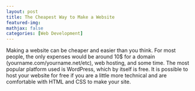 ```yaml
---
layout: post
title: The Cheapest Way to Make a Website
featured-img: 
mathjax: false
categories: [Web Development]
---
```


Making a website can be cheaper and easier than you think. For most people, the only expenses would be around 10$ for a domain (yourname.com/yourname.net/etc), web hosting, and some time. The most popular platform used is WordPress, which by itself is free. It is possible to host your website for free if you are a little more technical and are comfortable with HTML and CSS to make your site.